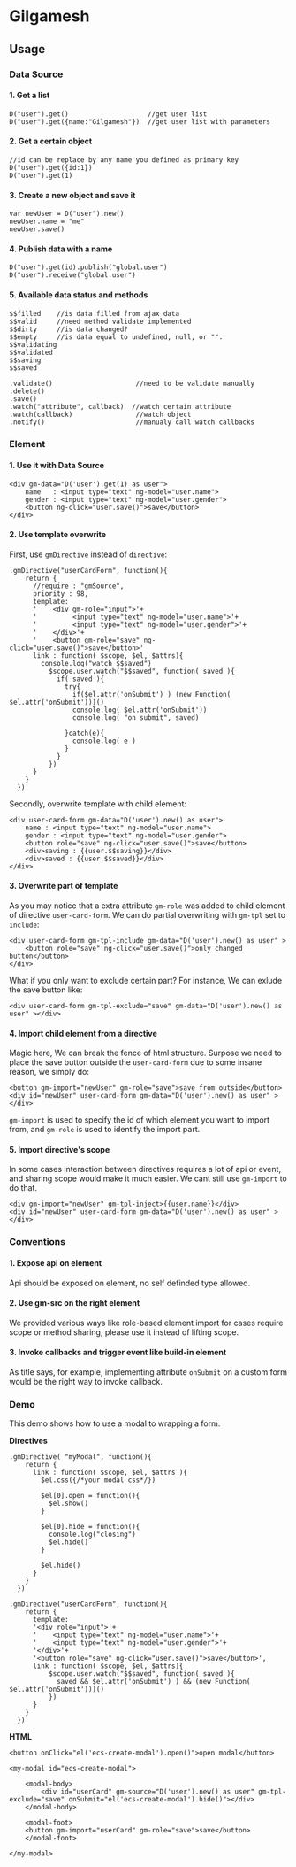 # Gilgamesh

## Usage

### Data Source

#### 1. Get a list

```
D("user").get()                    //get user list
D("user").get({name:"Gilgamesh"})  //get user list with parameters
```

#### 2. Get a certain object

```
//id can be replace by any name you defined as primary key
D("user").get({id:1})  
D("user").get(1) 
```

#### 3. Create a new object and save it

```
var newUser = D("user").new()
newUser.name = "me"
newUser.save()
```

#### 4. Publish data with a name

```
D("user").get(id).publish("global.user")
D("user").receive("global.user")
```

#### 5. Available data status and methods

```
$$filled    //is data filled from ajax data
$$valid     //need method validate implemented
$$dirty		//is data changed?
$$empty		//is data equal to undefined, null, or "".
$$validating
$$validated
$$saving
$$saved
```

```
.validate()  					//need to be validate manually
.delete()
.save()
.watch("attribute", callback)  //watch certain attribute
.watch(callback)				//watch object
.notify()						//manualy call watch callbacks
```

### Element

#### 1. Use it with Data Source


	<div gm-data="D('user').get(1) as user">
		name   : <input type="text" ng-model="user.name">
		gender : <input type="text" ng-model="user.gender">
		<button ng-click="user.save()">save</button>
	</div>

#### 2. Use template overwrite

First, use `gmDirective` instead of `directive`:

```
.gmDirective("userCardForm", function(){
    return {
      //require : "gmSource",
      priority : 98,
      template:
      '	   <div gm-role="input">'+
      '    		<input type="text" ng-model="user.name">'+
      '    		<input type="text" ng-model="user.gender">'+
      '	   </div>'+
      '    <button gm-role="save" ng-click="user.save()">save</button>'
      link : function( $scope, $el, $attrs){
        console.log("watch $$saved")
          $scope.user.watch("$$saved", function( saved ){
            if( saved ){
              try{
                if($el.attr('onSubmit') ) (new Function( $el.attr('onSubmit')))()
                console.log( $el.attr('onSubmit'))
                console.log( "on submit", saved)

              }catch(e){
                console.log( e )
              }
            }
          })
      }
    }
  })
```

Secondly, overwrite template with child element:

	<div user-card-form gm-data="D('user').new() as user">
        name : <input type="text" ng-model="user.name">
        gender : <input type="text" ng-model="user.gender">
        <button role="save" ng-click="user.save()">save</button>
        <div>saving : {{user.$$saving}}</div>
        <div>saved : {{user.$$saved}}</div>
    </div>

#### 3. Overwrite part of template

As you may notice that a extra attribute `gm-role` was added to child element of directive `user-card-form`. We can do partial overwriting with `gm-tpl` set to `include`:


	<div user-card-form gm-tpl-include gm-data="D('user').new() as user" >
        <button role="save" ng-click="user.save()">only changed button</button>
    </div>

What if you only want to exclude certain part? For instance, We can exlude the save button like:

	<div user-card-form gm-tpl-exclude="save" gm-data="D('user').new() as user" ></div>

#### 4. Import child element from a directive

Magic here, We can break the fence of html structure. Surpose we need to place the save button outside the `user-card-form` due to some insane reason, we simply do:

	<button gm-import="newUser" gm-role="save">save from outside</button>
	<div id="newUser" user-card-form gm-data="D('user').new() as user" ></div>

`gm-import` is used to specify the id of which element you want to import from, and  `gm-role` is used to identify the import part.

#### 5. Import directive's scope

In some cases interaction between directives requires a lot of api or event, and sharing scope would make it much easier. We cant still use `gm-import` to do that.

	<div gm-import="newUser" gm-tpl-inject>{{user.name}}</div>
	<div id="newUser" user-card-form gm-data="D('user').new() as user" ></div> 

### Conventions

#### 1. Expose api on element

Api should be exposed on element, no self definded type allowed.

#### 2. Use gm-src on the right element

We provided various ways like role-based element import for cases require scope or method sharing, please use it instead of lifting scope.

#### 3. Invoke callbacks and trigger event like build-in element

As title says, for example, implementing attribute `onSubmit` on a custom form would be the right way to invoke callback.

### Demo

This demo shows how to use a modal to wrapping a form.

**Directives**

```
.gmDirective( "myModal", function(){
    return {
      link : function( $scope, $el, $attrs ){
        $el.css({/*your modal css*/})

        $el[0].open = function(){
          $el.show()
        }

        $el[0].hide = function(){
          console.log("closing")
          $el.hide()
        }
        
        $el.hide()
      }
    }
  })
```

```
.gmDirective("userCardForm", function(){
    return {
      template:
      '<div role="input">'+
      '    <input type="text" ng-model="user.name">'+
      '    <input type="text" ng-model="user.gender">'+
      '</div>'+
      '<button role="save" ng-click="user.save()">save</button>',
      link : function( $scope, $el, $attrs){
          $scope.user.watch("$$saved", function( saved ){
			saved && $el.attr('onSubmit') ) && (new Function( $el.attr('onSubmit')))()
          })
      }
    }
  })
```

**HTML**

	<button onClick="el('ecs-create-modal').open()">open modal</button>

    <my-modal id="ecs-create-modal">
    
    	<modal-body>
	        <div id="userCard" gm-source="D('user').new() as user" gm-tpl-exclude="save" onSubmit="el('ecs-create-modal').hide()"></div>
    	</modal-body>
    	
    	<modal-foot>
        <button gm-import="userCard" gm-role="save">save</button>
	    </modal-foot>
	    
    </my-modal>